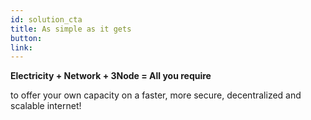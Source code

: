 ```yaml
---
id: solution_cta
title: As simple as it gets
button: 
link: 
---
```


**Electricity + Network + 3Node = All you require** 

to offer your own capacity on a faster, more secure, decentralized and scalable internet!